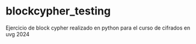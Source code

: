 # blockcypher_testing
Ejercicio de block cypher realizado en python para el curso de cifrados en uvg 2024
